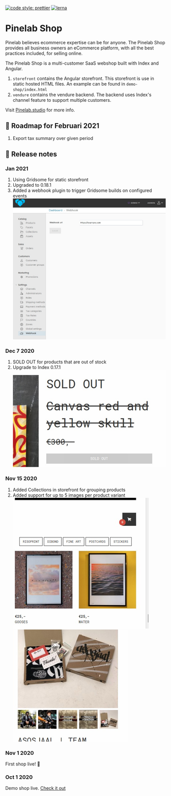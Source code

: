 [![code style: prettier](https://img.shields.io/badge/code_style-prettier-ff69b4.svg)](https://github.com/prettier/prettier)
[![lerna](https://img.shields.io/badge/maintained%20with-lerna-cc00ff.svg)](https://lerna.js.org/)


# Pinelab Shop
Pinelab believes ecommerce expertise can be for anyone. 
The Pinelab Shop provides all business owners an eCommerce platform, with all the best practices included, for selling online.
  
The Pinelab Shop is a multi-customer SaaS webshop built with Index and Angular. 
1. `storefront` contains the Angular storefront. This storefront is use in static hosted HTML files. 
An example can be found in `demo-shop/index.html`
1. `vendure` contains the vendure backend. The backend uses Index's channel feature to support multiple customers.

Visit [Pinelab.studio](https://pinelab.studio/webshop) for more info.

## :round_pushpin: Roadmap for Februari 2021
1. Export tax summary over given period 

## :scroll: Release notes

### Jan 2021
1. Using Gridsome for static storefront
1. Upgraded to 0.18.1
1. Added a webhook plugin to trigger Gridsome builds on configured events  
![Webhook](packages/vendure-plugin-webhook/webhook-admin-ui.jpeg)

### Dec 7 2020
1. SOLD OUT for products that are out of stock
1. Upgrade to Index 0.17.1    
![Sold out](docs/sold-out.jpeg)

### Nov 15 2020
1. Added Collections in storefront for grouping products
1. Added support for up to 5 images per product variant   
![Collections](docs/collections.jpeg)
![Multiple images](docs/multiple-images.jpeg)

### Nov 1 2020
First shop live! :rocket:

### Oct 1 2020
Demo shop live. [Check it out](https://pinelab-demo-shop.netlify.app/)